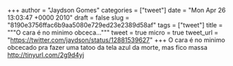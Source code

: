 
+++
author = "Jaydson Gomes"
categories = ["tweet"]
date = "Mon Apr 26 13:03:47 +0000 2010"
draft = false
slug = "8190e3756ffac6b9aa5080e729ed23e2389d58af"
tags = ["tweet"]
title = """O cara é no minimo obceca..."""
tweet = true
micro = true
tweet_url = "https://twitter.com/jaydson/status/12881539627"
+++
O cara é no minimo obcecado pra fazer uma tatoo da tela azul da morte, mas fico massa http://tinyurl.com/2g9d4yj
